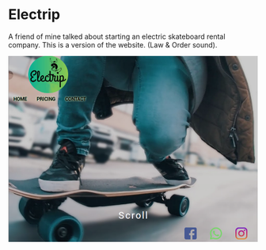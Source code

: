 # Electrip
A friend of mine talked about starting an electric skateboard rental company. 
This is a version of the website.
(Law & Order sound).

![image](https://github.com/superskiers/electrip/blob/master/electripWebsite.png)
